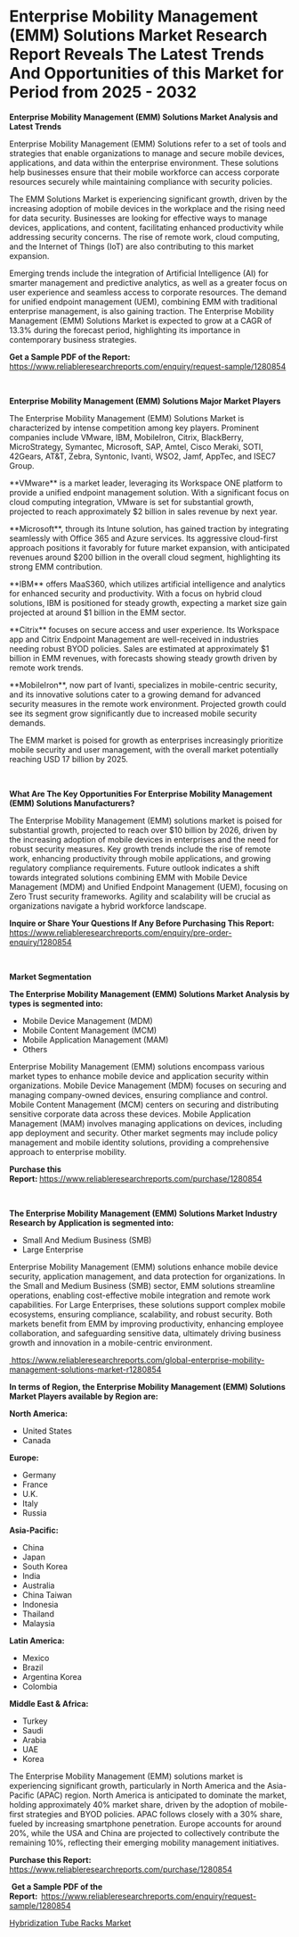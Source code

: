 <p><h1>Enterprise Mobility Management (EMM) Solutions Market Research Report Reveals The Latest Trends And Opportunities of this Market for Period from 2025 - 2032</h1></p><p><strong>Enterprise Mobility Management (EMM) Solutions Market Analysis and Latest Trends</strong></p>
<p><p>Enterprise Mobility Management (EMM) Solutions refer to a set of tools and strategies that enable organizations to manage and secure mobile devices, applications, and data within the enterprise environment. These solutions help businesses ensure that their mobile workforce can access corporate resources securely while maintaining compliance with security policies.</p><p>The EMM Solutions Market is experiencing significant growth, driven by the increasing adoption of mobile devices in the workplace and the rising need for data security. Businesses are looking for effective ways to manage devices, applications, and content, facilitating enhanced productivity while addressing security concerns. The rise of remote work, cloud computing, and the Internet of Things (IoT) are also contributing to this market expansion.</p><p>Emerging trends include the integration of Artificial Intelligence (AI) for smarter management and predictive analytics, as well as a greater focus on user experience and seamless access to corporate resources. The demand for unified endpoint management (UEM), combining EMM with traditional enterprise management, is also gaining traction. The Enterprise Mobility Management (EMM) Solutions Market is expected to grow at a CAGR of 13.3% during the forecast period, highlighting its importance in contemporary business strategies.</p></p>
<p><strong>Get a Sample PDF of the Report:&nbsp;</strong> <a href="https://www.reliableresearchreports.com/enquiry/request-sample/1280854?utm_campaign=3016&utm_medium=2&utm_source=Github&utm_content=ia&utm_term=24032025&utm_id=enterprise-mobility-management-emm-solutions">https://www.reliableresearchreports.com/enquiry/request-sample/1280854</a></p>
<p>&nbsp;</p>
<p><strong>Enterprise Mobility Management (EMM) Solutions Major Market Players</strong></p>
<p><p>The Enterprise Mobility Management (EMM) Solutions Market is characterized by intense competition among key players. Prominent companies include VMware, IBM, MobileIron, Citrix, BlackBerry, MicroStrategy, Symantec, Microsoft, SAP, Amtel, Cisco Meraki, SOTI, 42Gears, AT&T, Zebra, Syntonic, Ivanti, WSO2, Jamf, AppTec, and ISEC7 Group.</p><p>**VMware** is a market leader, leveraging its Workspace ONE platform to provide a unified endpoint management solution. With a significant focus on cloud computing integration, VMware is set for substantial growth, projected to reach approximately $2 billion in sales revenue by next year.</p><p>**Microsoft**, through its Intune solution, has gained traction by integrating seamlessly with Office 365 and Azure services. Its aggressive cloud-first approach positions it favorably for future market expansion, with anticipated revenues around $200 billion in the overall cloud segment, highlighting its strong EMM contribution.</p><p>**IBM** offers MaaS360, which utilizes artificial intelligence and analytics for enhanced security and productivity. With a focus on hybrid cloud solutions, IBM is positioned for steady growth, expecting a market size gain projected at around $1 billion in the EMM sector.</p><p>**Citrix** focuses on secure access and user experience. Its Workspace app and Citrix Endpoint Management are well-received in industries needing robust BYOD policies. Sales are estimated at approximately $1 billion in EMM revenues, with forecasts showing steady growth driven by remote work trends.</p><p>**MobileIron**, now part of Ivanti, specializes in mobile-centric security, and its innovative solutions cater to a growing demand for advanced security measures in the remote work environment. Projected growth could see its segment grow significantly due to increased mobile security demands.</p><p>The EMM market is poised for growth as enterprises increasingly prioritize mobile security and user management, with the overall market potentially reaching USD 17 billion by 2025.</p></p>
<p>&nbsp;</p>
<p><strong>What Are The Key Opportunities For Enterprise Mobility Management (EMM) Solutions Manufacturers?</strong></p>
<p><p>The Enterprise Mobility Management (EMM) solutions market is poised for substantial growth, projected to reach over $10 billion by 2026, driven by the increasing adoption of mobile devices in enterprises and the need for robust security measures. Key growth trends include the rise of remote work, enhancing productivity through mobile applications, and growing regulatory compliance requirements. Future outlook indicates a shift towards integrated solutions combining EMM with Mobile Device Management (MDM) and Unified Endpoint Management (UEM), focusing on Zero Trust security frameworks. Agility and scalability will be crucial as organizations navigate a hybrid workforce landscape.</p></p>
<p><strong>Inquire or Share Your Questions If Any Before Purchasing This Report:</strong> <a href="https://www.reliableresearchreports.com/enquiry/pre-order-enquiry/1280854?utm_campaign=3016&utm_medium=2&utm_source=Github&utm_content=ia&utm_term=24032025&utm_id=enterprise-mobility-management-emm-solutions">https://www.reliableresearchreports.com/enquiry/pre-order-enquiry/1280854</a></p>
<p>&nbsp;</p>
<p><strong>Market Segmentation</strong></p>
<p><strong>The Enterprise Mobility Management (EMM) Solutions Market Analysis by types is segmented into:</strong></p>
<p><ul><li>Mobile Device Management (MDM)</li><li>Mobile Content Management (MCM)</li><li>Mobile Application Management (MAM)</li><li>Others</li></ul></p>
<p><p>Enterprise Mobility Management (EMM) solutions encompass various market types to enhance mobile device and application security within organizations. Mobile Device Management (MDM) focuses on securing and managing company-owned devices, ensuring compliance and control. Mobile Content Management (MCM) centers on securing and distributing sensitive corporate data across these devices. Mobile Application Management (MAM) involves managing applications on devices, including app deployment and security. Other market segments may include policy management and mobile identity solutions, providing a comprehensive approach to enterprise mobility.</p></p>
<p><strong>Purchase this Report:&nbsp;</strong><a href="https://www.reliableresearchreports.com/purchase/1280854?utm_campaign=3016&utm_medium=2&utm_source=Github&utm_content=ia&utm_term=24032025&utm_id=enterprise-mobility-management-emm-solutions">https://www.reliableresearchreports.com/purchase/1280854</a></p>
<p>&nbsp;</p>
<p><strong>The Enterprise Mobility Management (EMM) Solutions Market Industry Research by Application is segmented into:</strong></p>
<p><ul><li>Small And Medium Business (SMB)</li><li>Large Enterprise</li></ul></p>
<p><p>Enterprise Mobility Management (EMM) solutions enhance mobile device security, application management, and data protection for organizations. In the Small and Medium Business (SMB) sector, EMM solutions streamline operations, enabling cost-effective mobile integration and remote work capabilities. For Large Enterprises, these solutions support complex mobile ecosystems, ensuring compliance, scalability, and robust security. Both markets benefit from EMM by improving productivity, enhancing employee collaboration, and safeguarding sensitive data, ultimately driving business growth and innovation in a mobile-centric environment.</p></p>
<p><a href="https://www.reliableresearchreports.com/global-enterprise-mobility-management-solutions-market-r1280854?utm_campaign=3016&utm_medium=2&utm_source=Github&utm_content=ia&utm_term=24032025&utm_id=enterprise-mobility-management-emm-solutions">&nbsp;https://www.reliableresearchreports.com/global-enterprise-mobility-management-solutions-market-r1280854</a></p>
<p><strong>In terms of Region, the Enterprise Mobility Management (EMM) Solutions Market Players available by Region are:</strong></p>
<p>
    <p> <strong> North America: </strong>
        <ul>
            <li>United States</li>
            <li>Canada</li>
        </ul>
        </p> 
    <p> <strong> Europe: </strong>
        <ul>
            <li>Germany</li>
            <li>France</li>
            <li>U.K.</li>
            <li>Italy</li>
            <li>Russia</li>
        </ul>
        </p> 
    <p> <strong> Asia-Pacific: </strong>
        <ul>
            <li>China</li>
            <li>Japan</li>
            <li>South Korea</li>
            <li>India</li>
            <li>Australia</li>
            <li>China Taiwan</li>
            <li>Indonesia</li>
            <li>Thailand</li>
            <li>Malaysia</li>
        </ul>
        </p> 
    <p> <strong> Latin America: </strong>
        <ul>
            <li>Mexico</li>
            <li>Brazil</li>
            <li>Argentina Korea</li>
            <li>Colombia</li>
        </ul>
        </p> 
    <p> <strong> Middle East & Africa: </strong>
        <ul>
            <li>Turkey</li>
            <li>Saudi</li>
            <li>Arabia</li>
            <li>UAE</li>
            <li>Korea</li>
        </ul>
    </p>
    </p>
<p><p>The Enterprise Mobility Management (EMM) solutions market is experiencing significant growth, particularly in North America and the Asia-Pacific (APAC) region. North America is anticipated to dominate the market, holding approximately 40% market share, driven by the adoption of mobile-first strategies and BYOD policies. APAC follows closely with a 30% share, fueled by increasing smartphone penetration. Europe accounts for around 20%, while the USA and China are projected to collectively contribute the remaining 10%, reflecting their emerging mobility management initiatives.</p></p>
<p><strong>Purchase this Report: </strong><a href="https://www.reliableresearchreports.com/purchase/1280854?utm_campaign=3016&utm_medium=2&utm_source=Github&utm_content=ia&utm_term=24032025&utm_id=enterprise-mobility-management-emm-solutions">https://www.reliableresearchreports.com/purchase/1280854</a></p>
<p>&nbsp;<strong>Get a Sample PDF of the Report:&nbsp;&nbsp;</strong><a href="https://www.reliableresearchreports.com/enquiry/request-sample/1280854?utm_campaign=3016&utm_medium=2&utm_source=Github&utm_content=ia&utm_term=24032025&utm_id=enterprise-mobility-management-emm-solutions">https://www.reliableresearchreports.com/enquiry/request-sample/1280854</a></p>
<p><strong></strong></p>
<p><p><a href="https://github.com/xtysizov/Market-Research-Report-List-1/blob/main/hybridization-tube-racks-market.md?utm_campaign=3016&utm_medium=2&utm_source=Github&utm_content=ia&utm_term=24032025&utm_id=enterprise-mobility-management-emm-solutions">Hybridization Tube Racks Market</a></p></p>